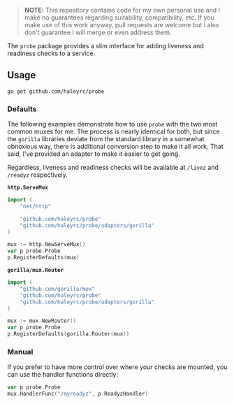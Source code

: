 > **NOTE:** This repository contains code for my own personal use and I make no
  guarantees regarding suitability, compatibility, etc. If you make use of this
	work anyway, pull requests are welcome but I also don't guarantee I will merge
	or even address them.

The `probe` package provides a slim interface for adding liveness and readiness
checks to a service.

## Usage

```
go get github.com/haleyrc/probe
```

### Defaults

The following examples demonstrate how to use `probe` with the two most common
muxes for me. The process is nearly identical for both, but since the `gorilla`
libraries deviate from the standard library in a somewhat obnoxious way, there
is additional conversion step to make it all work. That said, I've provided an
adapter to make it easier to get going.

Regardless, liveness and readiness checks will be available at `/livez` and
`/readyz` respectively.

**`http.ServeMux`**

```go
import (
	"net/http"

	"github.com/haleyrc/probe"
	"github.com/haleyrc/probe/adapters/gorilla"
)

mux := http.NewServeMux()
var p probe.Probe
p.RegisterDefaults(mux)
```

**`gorilla/mux.Router`**

```go
import (
	"github.com/gorilla/mux"
	"github.com/haleyrc/probe"
	"github.com/haleyrc/probe/adapters/gorilla"
)

mux := mux.NewRouter()
var p probe.Probe
p.RegisterDefaults(gorilla.Router(mux))
```

### Manual

If you prefer to have more control over where your checks are mounted, you can
use the handler functions directly:

```go
var p probe.Probe
mux.HandlerFunc("/myreadyz", p.ReadyzHandler)
```
